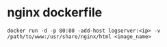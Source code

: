nginx dockerfile
================

```
docker run -d -p 80:80 -add-host logserver:<ip> -v /path/to/www:/usr/share/nginx/html <image_name>
```
